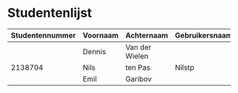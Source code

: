 # Studentenlijst

| Studentennummer | Voornaam | Achternaam       | Gebruikersnaam |
|---------------|---------|----------------|---------------|
|              | Dennis  | Van der Wielen |               |
| 2138704      | Nils    | ten Pas        | Nilstp        |
|              | Emil    | Garibov        |               |
